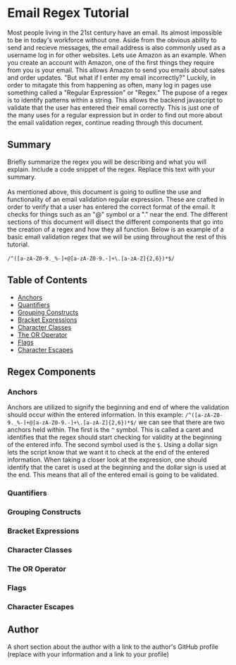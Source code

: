 # Email Regex Tutorial

Most people living in the 21st century have an email. Its almost impossible to be in today's workforce without one. Aside from the obvious ability to send and recieve messages, the email address is also commonly used as a username log in for other websites. Lets use Amazon as an example. When you create an account with Amazon, one of the first things they require from you is your email. This allows Amazon to send you emails about sales and order updates. "But what if I enter my email incorrectly?" Luckily, in order to mitagate this from happening as often, many log in pages use something called a "Regular Expression" or "Regex." The pupose of a regex is to identify patterns within a string. This allows the backend javascript to validate that the user has entered their email correctly. This is just one of the many uses for a regular expression but in order to find out more about the email validation regex, continue reading through this document.

## Summary

Briefly summarize the regex you will be describing and what you will explain. Include a code snippet of the regex. Replace this text with your summary.<br/>
<br/>
As mentioned above, this document is going to outline the use and functionality of an email validation regular expression. These are crafted in order to verify that a user has entered the correct format of the email. It checks for things such as an "@" symbol or a "." near the end. The different sections of this document will disect the different components that go into the creation of a regex and how they all function. Below is an example of a basic email validation regex that we will be using throughout the rest of this tutorial.<br/>
<br/>
`/^([a-zA-Z0-9._%-]+@[a-zA-Z0-9.-]+\.[a-zA-Z]{2,6})*$/`

## Table of Contents

- [Anchors](#anchors)
- [Quantifiers](#quantifiers)
- [Grouping Constructs](#grouping-constructs)
- [Bracket Expressions](#bracket-expressions)
- [Character Classes](#character-classes)
- [The OR Operator](#the-or-operator)
- [Flags](#flags)
- [Character Escapes](#character-escapes)

## Regex Components

### Anchors
Anchors are utilized to signify the beginning and end of where the validation should occur within the entered information. In this example: `/^([a-zA-Z0-9._%-]+@[a-zA-Z0-9.-]+\.[a-zA-Z]{2,6})*$/` we can see that there are two anchors held within. The first is the `^` symbol. This is called a caret and identifies that the regex should start checking for validity at the beginning of the entered info. The second symbol used is the `$`. Using a dollar sign lets the script know that we want it to check at the end of the entered information. When taking a closer look at the expression, one should identify that the caret is used at the beginning and the dollar sign is used at the end. This means that all of the entered email is going to be validated.

### Quantifiers

### Grouping Constructs

### Bracket Expressions

### Character Classes

### The OR Operator

### Flags

### Character Escapes

## Author

A short section about the author with a link to the author's GitHub profile (replace with your information and a link to your profile)
